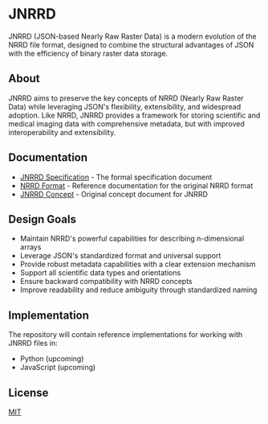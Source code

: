 # JNRRD

JNRRD (JSON-based Nearly Raw Raster Data) is a modern evolution of the NRRD file format, designed to combine the structural advantages of JSON with the efficiency of binary raster data storage.

## About

JNRRD aims to preserve the key concepts of NRRD (Nearly Raw Raster Data) while leveraging JSON's flexibility, extensibility, and widespread adoption. Like NRRD, JNRRD provides a framework for storing scientific and medical imaging data with comprehensive metadata, but with improved interoperability and extensibility.

## Documentation

- [JNRRD Specification](/spec/JNRRD-SPECIFICATION.md) - The formal specification document
- [NRRD Format](/docs/NRRD-SPEC.txt) - Reference documentation for the original NRRD format
- [JNRRD Concept](/docs/JNRRD-CONCEPT.md) - Original concept document for JNRRD

## Design Goals

- Maintain NRRD's powerful capabilities for describing n-dimensional arrays
- Leverage JSON's standardized format and universal support
- Provide robust metadata capabilities with a clear extension mechanism
- Support all scientific data types and orientations
- Ensure backward compatibility with NRRD concepts
- Improve readability and reduce ambiguity through standardized naming

## Implementation

The repository will contain reference implementations for working with JNRRD files in:

- Python (upcoming)
- JavaScript (upcoming)

## License

[MIT](LICENSE)